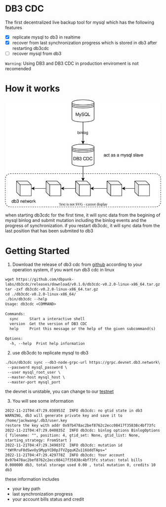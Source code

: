 # DB3 CDC

The first decentralized live backup tool for mysql which has the following features

* [x] replicate mysql to db3 in realtime
* [x] recover from last synchronization progress which is stored in db3 after restarting db3cdc
* [ ] recover mysql from db3

`Warning`: Using DB3 and DB3 CDC in production enviroment is not recomended

# How it works

![how_it_works](./images/db3_cdc_how_it_works.svg)

when starting db3cdc for the first time, it will sync data from the begining of mysql binlog and submit mutation including the binlog events and the progress of synchronization. if you restart db3cdc, it will sync data from the last position that has been submited to db3 

# Getting Started

1. Download the release of db3 cdc from [github](https://github.com/dbpunk-labs/db3cdc/releases/tag/v0.2.0) according to your operation system, if you want run db3 cdc in linux 

```shell
wget https://github.com/dbpunk-labs/db3cdc/releases/download/v0.1.0/db3cdc-v0.2.0-linux-x86_64.tar.gz
tar -zxf db3cdc-v0.2.0-linux-x86_64.tar.gz
cd ./db3cdc-v0.2.0-linux-x86_64/
./bin/db3cdc --help
Usage: db3cdc <COMMAND>

Commands:
  sync     Start a interactive shell
  version  Get the version of DB3 CDC
  help     Print this message or the help of the given subcommand(s)

Options:
  -h, --help  Print help information
```
2. use db3cdc to replicate mysql to db3

```
./bin/db3cdc sync --db3-node-grpc-url https://grpc.devnet.db3.network\
 --password mysql_password \
 --user mysql_root_user \
 --master-host mysql_host \
 --master-port mysql_port
```
the devnet is unstable, you can change to our [testnet](https://github.com/orgs/dbpunk-labs/discussions/166)

3. You will see some information

```
2022-11-21T04:47:29.038953Z  INFO db3cdc: no gtid state in db3
WARNING, db3 will generate private key and save it to /home/jackwang/.db3/user.key
restore the key with addr 0x97b478ac2bef8762c2ecc08417f35838c4bf73fc
2022-11-21T04:47:29.040835Z  INFO db3cdc: binlog options BinlogOptions { filename: "", position: 4, gtid_set: None, gtid_list: None, starting_strategy: FromStart }
2022-11-21T04:47:29.349037Z  INFO db3cdc: mutation id "tWYRruF8dSwvOySMypYCD0pJTVZgquKZu116UddTAps="
2022-11-21T04:47:29.429778Z  INFO db3cdc: Your account 0x97b478ac2bef8762c2ecc08417f35838c4bf73fc status: total bills 0.000000 db3, total storage used 0.00 , total mutation 0, credits 10 db3
```

these information includes
* your key path
* last synchronization progress
* your account bills status and credit





